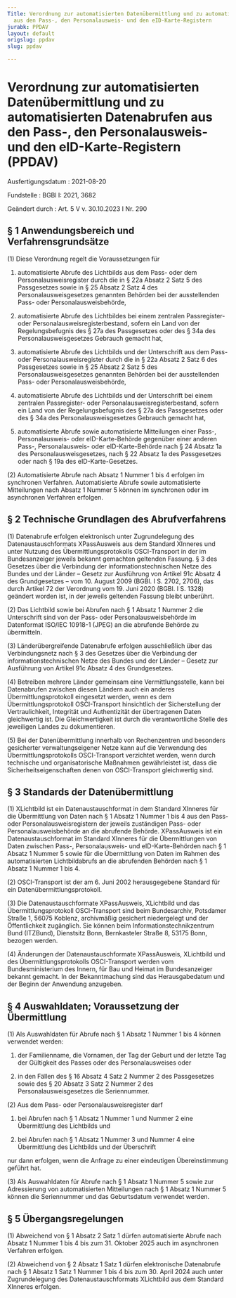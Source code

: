 ```yaml
---
Title: Verordnung zur automatisierten Datenübermittlung und zu automatisierten Datenabrufen
  aus den Pass-, den Personalausweis- und den eID-Karte-Registern
jurabk: PPDAV
layout: default
origslug: ppdav
slug: ppdav

---
```


# Verordnung zur automatisierten Datenübermittlung und zu automatisierten Datenabrufen aus den Pass-, den Personalausweis- und den eID-Karte-Registern (PPDAV)

Ausfertigungsdatum
:   2021-08-20

Fundstelle
:   BGBl I: 2021, 3682

Geändert durch
:   Art. 5 V v. 30.10.2023 I Nr. 290


## § 1 Anwendungsbereich und Verfahrensgrundsätze

(1) Diese Verordnung regelt die Voraussetzungen für

1.  automatisierte Abrufe des Lichtbilds aus dem Pass- oder dem
    Personalausweisregister durch die in § 22a Absatz 2 Satz 5 des
    Passgesetzes sowie in § 25 Absatz 2 Satz 4 des Personalausweisgesetzes
    genannten Behörden bei der ausstellenden Pass- oder
    Personalausweisbehörde,


2.  automatisierte Abrufe des Lichtbildes bei einem zentralen
    Passregister- oder Personalausweisregisterbestand, sofern ein Land von
    der Regelungsbefugnis des § 27a des Passgesetzes oder des § 34a des
    Personalausweisgesetzes Gebrauch gemacht hat,


3.  automatisierte Abrufe des Lichtbilds und der Unterschrift aus dem
    Pass- oder Personalausweisregister durch die in § 22a Absatz 2 Satz 6
    des Passgesetzes sowie in § 25 Absatz 2 Satz 5 des
    Personalausweisgesetzes genannten Behörden bei der ausstellenden Pass-
    oder Personalausweisbehörde,


4.  automatisierte Abrufe des Lichtbilds und der Unterschrift bei einem
    zentralen Passregister- oder Personalausweisregisterbestand, sofern
    ein Land von der Regelungsbefugnis des § 27a des Passgesetzes oder des
    § 34a des Personalausweisgesetzes Gebrauch gemacht hat,


5.  automatisierte Abrufe sowie automatisierte Mitteilungen einer Pass-,
    Personalausweis- oder eID-Karte-Behörde gegenüber einer anderen Pass-,
    Personalausweis- oder eID-Karte-Behörde nach § 24 Absatz 1a des
    Personalausweisgesetzes, nach § 22 Absatz 1a des Passgesetzes oder
    nach § 19a des eID-Karte-Gesetzes.




(2) Automatisierte Abrufe nach Absatz 1 Nummer 1 bis 4 erfolgen im
synchronen Verfahren. Automatisierte Abrufe sowie automatisierte
Mitteilungen nach Absatz 1 Nummer 5 können im synchronen oder im
asynchronen Verfahren erfolgen.


## § 2 Technische Grundlagen des Abrufverfahrens

(1) Datenabrufe erfolgen elektronisch unter Zugrundelegung des
Datenaustauschformats XPassAusweis aus dem Standard XInneres und unter
Nutzung des Übermittlungsprotokolls OSCI-Transport in der im
Bundesanzeiger jeweils bekannt gemachten geltenden Fassung. § 3 des
Gesetzes über die Verbindung der informationstechnischen Netze des
Bundes und der Länder – Gesetz zur Ausführung von Artikel 91c Absatz 4
des Grundgesetzes – vom 10. August 2009 (BGBl. I S. 2702, 2706), das
durch Artikel 72 der Verordnung vom 19. Juni 2020 (BGBl. I S. 1328)
geändert worden ist, in der jeweils geltenden Fassung bleibt
unberührt.

(2) Das Lichtbild sowie bei Abrufen nach § 1 Absatz 1 Nummer 2 die
Unterschrift sind von der Pass- oder Personalausweisbehörde im
Datenformat ISO/IEC 10918-1 (JPEG) an die abrufende Behörde zu
übermitteln.

(3) Länderübergreifende Datenabrufe erfolgen ausschließlich über das
Verbindungsnetz nach § 3 des Gesetzes über die Verbindung der
informationstechnischen Netze des Bundes und der Länder – Gesetz zur
Ausführung von Artikel 91c Absatz 4 des Grundgesetzes.

(4) Betreiben mehrere Länder gemeinsam eine Vermittlungsstelle, kann
bei Datenabrufen zwischen diesen Ländern auch ein anderes
Übermittlungsprotokoll eingesetzt werden, wenn es dem
Übermittlungsprotokoll OSCI-Transport hinsichtlich der Sicherstellung
der Vertraulichkeit, Integrität und Authentizität der übertragenen
Daten gleichwertig ist. Die Gleichwertigkeit ist durch die
verantwortliche Stelle des jeweiligen Landes zu dokumentieren.

(5) Bei der Datenübermittlung innerhalb von Rechenzentren und
besonders gesicherter verwaltungseigener Netze kann auf die Verwendung
des Übermittlungsprotokolls OSCI-Transport verzichtet werden, wenn
durch technische und organisatorische Maßnahmen gewährleistet ist,
dass die Sicherheitseigenschaften denen von OSCI-Transport
gleichwertig sind.


## § 3 Standards der Datenübermittlung

(1) XLichtbild ist ein Datenaustauschformat in dem Standard XInneres
für die Übermittlung von Daten nach § 1 Absatz 1 Nummer 1 bis 4 aus
den Pass- oder Personalausweisregistern der jeweils zuständigen Pass-
oder Personalausweisbehörde an die abrufende Behörde. XPassAusweis ist
ein Datenaustauschformat im Standard XInneres für die Übermittlungen
von Daten zwischen Pass-, Personalausweis- und eID-Karte-Behörden nach
§ 1 Absatz 1 Nummer 5 sowie für die Übermittlung von Daten im Rahmen
des automatisierten Lichtbildabrufs an die abrufenden Behörden nach §
1 Absatz 1 Nummer 1 bis 4.

(2) OSCI-Transport ist der am 6. Juni 2002 herausgegebene Standard für
ein Datenübermittlungsprotokoll.

(3) Die Datenaustauschformate XPassAusweis, XLichtbild und das
Übermittlungsprotokoll OSCI-Transport sind beim Bundesarchiv,
Potsdamer Straße 1, 56075 Koblenz, archivmäßig gesichert niedergelegt
und der Öffentlichkeit zugänglich. Sie können beim
Informationstechnikzentrum Bund (ITZBund), Dienstsitz Bonn,
Bernkasteler Straße 8, 53175 Bonn, bezogen werden.

(4) Änderungen der Datenaustauschformate XPassAusweis, XLichtbild und
des Übermittlungsprotokolls OSCI-Transport werden vom
Bundesministerium des Innern, für Bau und Heimat im Bundesanzeiger
bekannt gemacht. In der Bekanntmachung sind das Herausgabedatum und
der Beginn der Anwendung anzugeben.


## § 4 Auswahldaten; Voraussetzung der Übermittlung

(1) Als Auswahldaten für Abrufe nach § 1 Absatz 1 Nummer 1 bis 4
können verwendet werden:

1.  der Familienname, die Vornamen, der Tag der Geburt und der letzte Tag
    der Gültigkeit des Passes oder des Personalausweises oder


2.  in den Fällen des § 16 Absatz 4 Satz 2 Nummer 2 des Passgesetzes sowie
    des § 20 Absatz 3 Satz 2 Nummer 2 des Personalausweisgesetzes die
    Seriennummer.




(2) Aus dem Pass- oder Personalausweisregister darf

1.  bei Abrufen nach § 1 Absatz 1 Nummer 1 und Nummer 2 eine Übermittlung
    des Lichtbilds und


2.  bei Abrufen nach § 1 Absatz 1 Nummer 3 und Nummer 4 eine Übermittlung
    des Lichtbilds und der Überschrift



nur dann erfolgen, wenn die Anfrage zu einer eindeutigen
Übereinstimmung geführt hat.

(3) Als Auswahldaten für Abrufe nach § 1 Absatz 1 Nummer 5 sowie zur
Adressierung von automatisierten Mitteilungen nach § 1 Absatz 1 Nummer
5 können die Seriennummer und das Geburtsdatum verwendet werden.


## § 5 Übergangsregelungen

(1) Abweichend von § 1 Absatz 2 Satz 1 dürfen automatisierte Abrufe
nach Absatz 1 Nummer 1 bis 4 bis zum 31. Oktober 2025 auch im
asynchronen Verfahren erfolgen.

(2) Abweichend von § 2 Absatz 1 Satz 1 dürfen elektronische
Datenabrufe nach § 1 Absatz 1 Satz 1 Nummer 1 bis 4 bis zum 30. April
2024 auch unter Zugrundelegung des Datenaustauschformats XLichtbild
aus dem Standard XInneres erfolgen.

